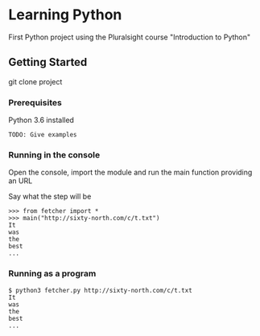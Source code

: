 # Learning Python

First Python project using the Pluralsight course "Introduction to Python"

## Getting Started

git clone project

### Prerequisites

Python 3.6 installed

```
TODO: Give examples
```

### Running in the console

Open the console, import the module and run the main function providing an URL

Say what the step will be

```
>>> from fetcher import *
>>> main("http://sixty-north.com/c/t.txt")
It
was
the
best
...
```

### Running as a program

```
$ python3 fetcher.py http://sixty-north.com/c/t.txt
It
was
the
best
...
```
